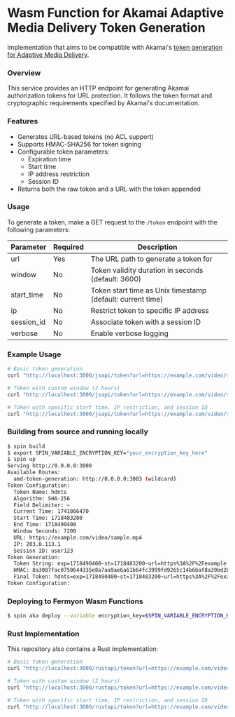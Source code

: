 # Wasm Function for Akamai Adaptive Media Delivery Token Generation

Implementation that aims to be compatible with Akamai's [token generation for Adaptive Media Delivery](https://techdocs.akamai.com/adaptive-media-delivery/docs/generate-a-token-and-apply-it-to-content).

### Overview

This service provides an HTTP endpoint for generating Akamai authorization tokens for URL protection. It follows the token format and cryptographic requirements specified by Akamai's documentation.

### Features

- Generates URL-based tokens (no ACL support)
- Supports HMAC-SHA256 for token signing
- Configurable token parameters:
  - Expiration time
  - Start time
  - IP address restriction
  - Session ID
- Returns both the raw token and a URL with the token appended

### Usage

To generate a token, make a GET request to the `/token` endpoint with the following parameters:

| Parameter  | Required | Description                                                |
| ---------- | -------- | ---------------------------------------------------------- |
| url        | Yes      | The URL path to generate a token for                       |
| window     | No       | Token validity duration in seconds (default: 3600)         |
| start_time | No       | Token start time as Unix timestamp (default: current time) |
| ip         | No       | Restrict token to specific IP address                      |
| session_id | No       | Associate token with a session ID                          |
| verbose    | No       | Enable verbose logging                                     |

### Example Usage

```bash
# Basic token generation
curl "http://localhost:3000/jsapi/token?url=https://example.com/video/sample.mp4"

# Token with custom window (2 hours)
curl "http://localhost:3000/jsapi/token?url=https://example.com/video/sample.mp4&window=7200"

# Token with specific start time, IP restriction, and session ID
curl "http://localhost:3000/jsapi/token?url=https://example.com/video/sample.mp4&start_time=1718483200&ip=203.0.113.1&session_id=user123"
```

### Building from source and running locally

```bash
$ spin build
$ export SPIN_VARIABLE_ENCRYPTION_KEY="your_encryption_key_here"
$ spin up
Serving http://0.0.0.0:3000
Available Routes:
  amd-token-generation: http://0.0.0.0:3003 (wildcard)
Token Configuration:
  Token Name: hdnts
  Algorithm: SHA-256
  Field Delimiter: ~
  Current Time: 1741006470
  Start Time: 1718483200
  End Time: 1718490400
  Window Seconds: 7200
  URL: https://example.com/video/sample.mp4
  IP: 203.0.113.1
  Session ID: user123
Token Generation:
  Token String: exp=1718490400~st=1718483200~url=https%3A%2F%2Fexample.com%2Fvideo%2Fsample.mp4~ip=203.0.113.1~id=user123
  HMAC: 8a3087fac0750644335e8a7aa9ae6a61b64fc3999fd9265c14b6baf8a39bd2b5
  Final Token: hdnts=exp=1718490400~st=1718483200~url=https%3A%2F%2Fexample.com%2Fvideo%2Fsample.mp4~ip=203.0.113.1~id=user123~hmac=8a3087fac0750644335e8a7aa9ae6a61b64fc3999fd9265c14b6baf8a39bd2b5
Token Configuration:
```

### Deploying to Fermyon Wasm Functions

```bash
$ spin aka deploy --variable encryption_key=$SPIN_VARIABLE_ENCRYPTION_KEY 
```

### Rust Implementation

This repository also contains a Rust implementation:

```bash
# Basic token generation
curl "http://localhost:3000/rustapi/token?url=https://example.com/video/sample.mp4"

# Token with custom window (2 hours)
curl "http://localhost:3000/rustapi/token?url=https://example.com/video/sample.mp4&window=7200"

# Token with specific start time, IP restriction, and session ID
curl "http://localhost:3000/rustapi/token?url=https://example.com/video/sample.mp4&start_time=1718483200&ip=203.0.113.1&session_id=user123"
```
